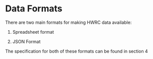 # Data Formats

There are two main formats for making HWRC data available:

1. Spreadsheet format



2. JSON Format


The specification for both of these formats can be found in section 4